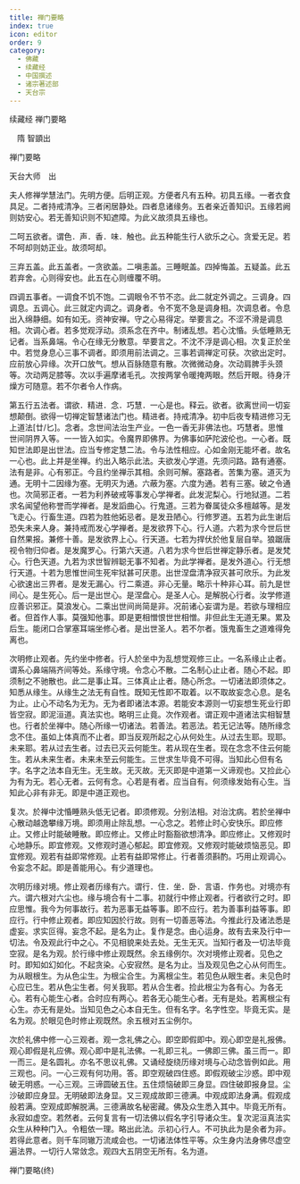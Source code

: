 ```yaml
---
title: 禅门要略
index: true
icon: editor
order: 9
category:
  - 佛藏
  - 续藏经
  - 中国撰述
  - 诸宗著述部
  - 天台宗
---
```


续藏经   禅门要略  

　隋 智顗出  

禅门要略  

天台大师　出  

夫人修禅学慧法门。先明方便。后明正观。方便者凡有五种。初具五缘。一者衣食具足。二者持戒清净。三者闲居静处。四者息诸缘务。五者亲近善知识。五缘若阙则妨安心。若无善知识则不知遮障。为此义故须具五缘也。  

二呵五欲者。谓色．声．香．味．触也。此五种能生行人欲乐之心。贪爱无足。若不呵却则妨正业。故须呵却。  

三弃五盖。此五盖者。一贪欲盖。二嗔恚盖。三睡眠盖。四掉悔盖。五疑盖。此五若弃舍。心则得安也。此五在心则缠覆不明。  

四调五事者。一调食不饥不饱。二调眼令不节不恣。此二就定外调之。三调身。四调息。五调心。此三就定内调之。调身者。令不宽不急是调身相。次调息者。令息出入绵静细。如有如无。资神安禅。守之心易得定。举要言之。不涩不滑是调息相。次调心者。若多觉观浮动。须系念在齐中。制诸乱想。若心沈惛。头低睡熟无记者。当系鼻端。令心在缘无分散意。举要言之。不沈不浮是调心相。次复正於坐中。若觉身息心三事不调者。即须用前法调之。三事若调禅定可获。次欲出定时。应前放心异缘。次开口放气。想从百脉随意有散。次微微动身。次动肩脾手头颈等。次动两足膝等。次以手遍摩诸毛孔。次按两掌令暖掩两眼。然后开眼。待身汗燥方可随意。若不尔者令人作病。  

第五行五法者。谓欲．精进．念．巧慧．一心是也。释云。欲者。欲离世间一切妄想颠倒。欲得一切禅定智慧诸法门也。精进者。持戒清净。初中后夜专精进修习无上道法[廿/匕]。念者。念世间法治生产业。一色一香无非佛法也。巧慧者。思惟世间阴界入等。一一皆入如实。令魔界即佛界。为佛事如萨陀波伦也。一心者。既知世法即是出世法。应当专修定慧二法。令与法性相应。心如金刚无能坏者。故名一心也。此上并是坐禅。约出入略示此法。夫欲发心学道。先须问路。路有通塞。法有是非。心有邪正。今且约坐禅示其相。余则可解。塞路者。苦集为塞。道灭为通。无明十二因缘为塞。无明灭为通。六蔽为塞。六度为通。若有三塞。破之令通也。次简邪正者。一若为利养破戒等事发心学禅者。此发泥梨心。行地狱道。二若求名闻望他称誉而学禅者。是发謟曲心。行鬼道。三若为眷属徒众多檀越等。是发飞走心。行畜生道。四若为胜他妬忌者。是发丑陋心。行修罗道。五若为此生谢后恐失未来人身。兼持戒而发心学禅者。是发欲界下心。行人道。六若为求今世后世自然果报。兼修十善。是发欲界上心。行天道。七若为捍伏於他复层自举。狼踞唐视令物归仰者。是发魔罗心。行第六天道。八若为求今世后世禅定静乐者。是发梵心。行色天道。九若为求世智辨聪无事不知者。为此学禅者。是发外道心。行无想行天道。十若为思惟世间生死牢狱甚可厌患。出世涅盘清净寂灭甚可欣乐。为此发心欲速出三界者。是发无漏心。行二乘道。非心无量。略示十种非心耳。前九是世间心。是生死心。后一是出世心。是涅盘心。是圣人心。是解脱心行者。汝学修道应善识邪正。莫浪发心。二乘出世间尚简是非。况前诸心妄谓为是。若欲与理相应者。但首作人事。莫强知他事。即是更相憎恨世世相憎。非但此生无道无果。累及后生。能闭口合掌塞耳端坐修心者。是出世圣人。若不尔者。饿鬼畜生之道难得免离也。  

次明修止观者。先约坐中修者。行人於坐中为乱想觉观修三止。一名系缘止止者。谓系心鼻端隔齐间等处。系缘守境。令念心不散。二名制心止止者。随心不起。即须制之不驰散也。此二是事止耳。三体真止止者。随心所念。一切诸法即须体之。知悉从缘生。从缘生之法无有自性。既知无性即不取着。以不取故妄念心息。是名为止。止心不动名为无为。无为者即诸法本源。若能安本源则一切妄想生死业行即皆空寂。即泥洹道。真法实也。略明三止竟。次作观者。谓正观中道诸法实相智慧也。行者於坐禅中。随心所缘一切诸法。若善法。若恶法。若无记法等。随所缘念念不住。虽如上体真而不止者。即当反观所起之心从何处生。从过去生耶。现耶。未来耶。若从过去生者。过去已灭云何能生。若从现在生者。现在念念不住云何能生。若从未来生者。未来未至云何能生。三世求生毕竟不可得。当知此心但有名字。名字之法本自无生。无生故。无灭故。无灭即是中道第一义谛观也。又捡此心为有为无。若心无者。云何有念。心若是有者。应当自有。何须缘发始有心生。当知此心非有非无。即是中道正观也。  

复次。於禅中沈惛睡熟头低无记者。即须修观。分别法相。对治沈病。若於坐禅中心散动越逸攀缘万境。即须用止除乱想。一心念之。若修止时心安快乐。即应修止。又修止时能破睡散。即应修止。又修止时豁豁欲想清净。即应修止。又修观时心地静乐。即宜修观。又修观时道心郁起。即宜修观。又修观时能破烦恼恶见。即宜修观。观若有益即常修观。止若有益即常修止。行者善须斟酌。巧用止观调心。令妄念不起。即是善能用心。有少道理也。  

次明历缘对境。修止观者历缘有六。谓行．住．坐．卧．言语．作务也。对境亦有六。谓六根对六尘也。缘与境合有十二事。初就行中修止观者。行者欲行之时。即应思惟。我今为何事故行。若为恶事无益等事。即不应行。若为善事利益等事。即应行。行中修止观者。即应知因於行故。则有一切善恶等法。今推此行及诸法悉是虚妄。求实叵得。妄念不起。是名为止。复作是念。由心运身。故有去来及行中一切法。令及观此行中之心。不见相貌来处去处。无生无灭。当知行者及一切法毕竟空寂。是名为观。於行缘中修止观既然。余五缘例尔。次对境修止观者。见色之时。即知如幻如化。不起贪染。心安寂然。是名为止。当及观见色之心从何而生。为从眼根生。为从色尘生。为根尘合生。为离根尘生。若见色从眼生者。未见色时心应已生。若从色尘生者。何关我耶。若从合生者。捡此根尘为各有心。为各无心。若有心能生心者。合时应有两心。若各无心能生心者。无有是处。若离根尘有心生。亦无有是处。当知见色之心本自无生。但有名字。名字性空。毕竟无实。是名为观。於眼见色时修止观既然。余五根对五尘例尔。  

次於礼佛中修一心三观者。观一念礼佛之心。即空即假即中。观心即空是礼报佛。观心即假是礼应佛。观心即中是礼法佛。一礼即三礼。一佛即三佛。虽三而一。即一而三。是名圆礼。亦名不思议礼佛。又诵经旋绕历缘对境与心动念皆例如此。用三观也。问。一心三观有何功用。答。即空观破四住惑。即假观破尘沙惑。即中观破无明惑。一心三观。三谛圆破五住。五住烦恼破即三身显。四住破即报身显。尘沙破即应身显。无明破即法身显。又三观成故即三德满。中观成即法身满。假观成般若满。空观成即解脱满。三德满故名秘密藏。佛及众生悉入其中。毕竟无所有。永寂如虚空。若然者。云何复言有一切法佛以假名字引导诸众生。复次泥洹真法实众生从种种门入。令粗依一理。略出此法。示初心行人。不可执此为是余者为非。若得此意者。则千车同辙万流咸会也。一切诸法体性平等。众生身内法身佛尽虚空遍法界。一切行人常敛念。观四大五阴空无所有。名为道。  

禅门要略(终)  
